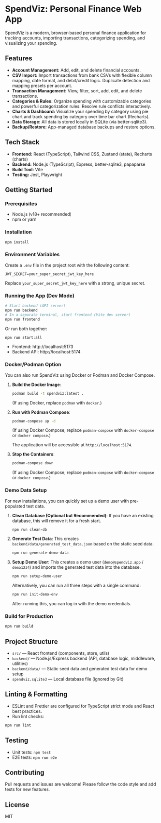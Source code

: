 # SpendViz: Personal Finance Web App

SpendViz is a modern, browser-based personal finance application for tracking accounts, importing transactions, categorizing spending, and visualizing your spending.

## Features
- **Account Management:** Add, edit, and delete financial accounts.
- **CSV Import:** Import transactions from bank CSVs with flexible column mapping, date format, and debit/credit logic. Duplicate detection and mapping presets per account.
- **Transaction Management:** View, filter, sort, add, edit, and delete transactions.
- **Categories & Rules:** Organize spending with customizable categories and powerful categorization rules. Resolve rule conflicts interactively.
- **Charts & Dashboard:** Visualize your spending by category using pie chart and track spending by category over time bar chart (Recharts).
- **Data Storage:** All data is stored locally in SQLite (via better-sqlite3).
- **Backup/Restore:** App-managed database backups and restore options.

## Tech Stack
- **Frontend:** React (TypeScript), Tailwind CSS, Zustand (state), Recharts (charts)
- **Backend:** Node.js (TypeScript), Express, better-sqlite3, papaparse
- **Build Tool:** Vite
- **Testing:** Jest, Playwright

## Getting Started

### Prerequisites
- Node.js (v18+ recommended)
- npm or yarn

### Installation
```bash
npm install
```

### Environment Variables
Create a `.env` file in the project root with the following content:
```
JWT_SECRET=your_super_secret_jwt_key_here
```
Replace `your_super_secret_jwt_key_here` with a strong, unique secret.

### Running the App (Dev Mode)
```bash
# Start backend (API server)
npm run backend
# In a separate terminal, start frontend (Vite dev server)
npm run frontend
```
Or run both together:
```bash
npm run start:all
```

- Frontend: http://localhost:5173
- Backend API: http://localhost:5174

### Docker/Podman Option
You can also run SpendViz using Docker or Podman and Docker Compose.

1.  **Build the Docker Image**:
    ```bash
    podman build -t spendviz:latest .
    ```
    (If using Docker, replace `podman` with `docker`.)

2.  **Run with Podman Compose**:
    ```bash
    podman-compose up -d
    ```
    (If using Docker Compose, replace `podman-compose` with `docker-compose` or `docker compose`.)

    The application will be accessible at `http://localhost:5174`.

3.  **Stop the Containers**:
    ```bash
    podman-compose down
    ```
    (If using Docker Compose, replace `podman-compose` with `docker-compose` or `docker compose`.)

### Demo Data Setup
For new installations, you can quickly set up a demo user with pre-populated test data.

1.  **Clean Database (Optional but Recommended)**: If you have an existing database, this will remove it for a fresh start.
    ```bash
    npm run clean-db
    ```
2.  **Generate Test Data**: This creates `backend/data/generated_test_data.json` based on the static seed data.
    ```bash
    npm run generate-demo-data
    ```
3.  **Setup Demo User**: This creates a demo user (`demo@spendviz.app` / `demo1234`) and imports the generated test data into the database.
    ```bash
    npm run setup-demo-user
    ```
    Alternatively, you can run all three steps with a single command:
    ```bash
    npm run init-demo-env
    ```
    After running this, you can log in with the demo credentials.

### Build for Production
```bash
npm run build
```

## Project Structure
- `src/` — React frontend (components, store, utils)
- `backend/` — Node.js/Express backend (API, database logic, middleware, utilities)
- `backend/data/` — Static seed data and generated test data for demo setup
- `spendviz.sqlite3` — Local database file (ignored by Git)

## Linting & Formatting
- ESLint and Prettier are configured for TypeScript strict mode and React best practices.
- Run lint checks:
```bash
npm run lint
```

## Testing
- Unit tests: `npm test`
- E2E tests: `npm run e2e`

## Contributing
Pull requests and issues are welcome! Please follow the code style and add tests for new features.

## License
MIT
